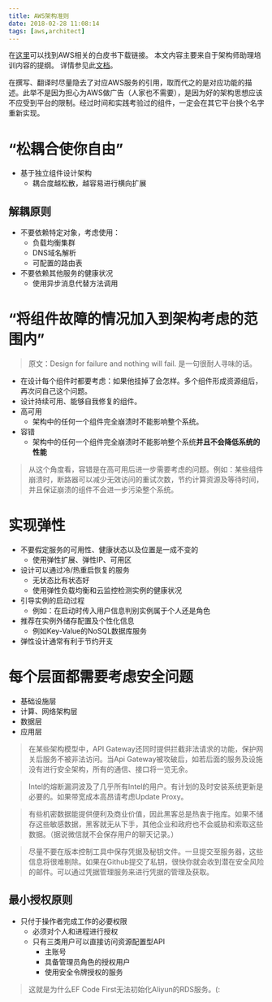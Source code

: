 ```yaml
---
title: AWS架构准则
date: 2018-02-28 11:08:14
tags: [aws,architect]
---
```

在[这里](https://amazonaws-china.com/cn/whitepapers/)可以找到AWS相关的白皮书下载链接。
本文内容主要来自于架构师助理培训内容的提纲。
详情参见此[文档](https://d1.awsstatic-china.com/whitepapers/AWS_Cloud_Best_Practices.pdf)。

在撰写、翻译时尽量隐去了对应AWS服务的引用，取而代之的是对应功能的描述。此举不是因为担心为AWS做广告（人家也不需要），是因为好的架构思想应该不应受到平台的限制。经过时间和实践考验过的组件，一定会在其它平台换个名字重新实现。

# “松耦合使你自由”
* 基于独立组件设计架构
    * 耦合度越松散，越容易进行横向扩展

## 解耦原则
* 不要依赖特定对象，考虑使用：
    * 负载均衡集群
    * DNS域名解析
    * 可配置的路由表
* 不要依赖其他服务的健康状况
    * 使用异步消息代替方法调用

# “将组件故障的情况加入到架构考虑的范围内”
> 原文：Design for failure and nothing will fail. 是一句很耐人寻味的话。

* 在设计每个组件时都要考虑：如果他挂掉了会怎样。多个组件形成资源组后，再次问自己这个问题。
* 设计持续可用、能够自我修复的组件。
* 高可用
    * 架构中的任何一个组件完全崩溃时不能影响整个系统。
* 容错
    * 架构中的任何一个组件完全崩溃时不能影响整个系统**并且不会降低系统的性能**

> 从这个角度看，容错是在高可用后进一步需要考虑的问题。例如：某些组件崩溃时，断路器可以减少无效访问的重试次数，节约计算资源及等待时间，并且保证崩溃的组件不会进一步污染整个系统。

# 实现弹性
* 不要假定服务的可用性、健康状态以及位置是一成不变的
    * 使用弹性扩展、弹性IP、可用区
* 设计可以通过冷/热重启恢复的服务
    * 无状态比有状态好
    * 使用弹性负载均衡和云监控检测实例的健康状况
* 引导实例的启动过程
    * 例如：在启动时传入用户信息判别实例属于个人还是角色
* 推荐在实例外储存配置及个性化信息
    * 例如Key-Value的NoSQL数据库服务
* 弹性设计通常有利于节约开支

# 每个层面都需要考虑安全问题
* 基础设施层
* 计算、网络架构层
* 数据层
* 应用层

> 在某些架构模型中，API Gateway还同时提供拦截非法请求的功能，保护网关后服务不被非法访问。当Api Gateway被攻破后，如若后面的服务及设施没有进行安全架构，所有的通信、接口将一览无余。

> Intel的熔断漏洞波及了几乎所有Intel的用户。有计划的及时安装系统更新是必要的。如果带宽成本高昂请考虑Update Proxy。

> 有些机密数据能提供便利及商业价值，因此黑客总是热衷于拖库。如果不储存这些敏感数据，黑客就无从下手，其他企业和政府也不会威胁和索取这些数据。（据说微信就不会保存用户的聊天记录。）

> 尽量不要在版本控制工具中保存凭据及秘钥文件。一旦提交至服务器，这些信息将很难剔除。如果在Github提交了私钥，很快你就会收到潜在安全风险的邮件。可以通过凭据管理服务来进行凭据的管理及获取。

## 最小授权原则
* 只付于操作者完成工作的必要权限
    * 必须对个人和进程进行授权
    * 只有三类用户可以直接访问资源配置型API
        * 主账号
        * 具备管理员角色的授权用户
        * 使用安全令牌授权的服务

> 这就是为什么EF Code First无法初始化Aliyun的RDS服务。(: